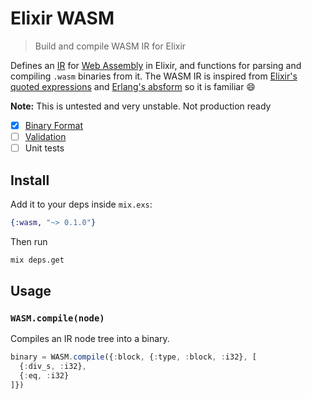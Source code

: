 
# Elixir WASM

> Build and compile WASM IR for Elixir

Defines an [IR](https://en.wikipedia.org/wiki/Intermediate_representation) for [Web Assembly](http://webassembly.org/) in Elixir, and functions for parsing and compiling `.wasm` binaries from it.  The WASM IR is inspired from [Elixir's quoted expressions](http://elixir-lang.org/getting-started/meta/quote-and-unquote.html) and [Erlang's absform](http://erlang.org/doc/apps/erts/absform.html) so it is familiar :smile:

**Note:** This is untested and very unstable.  Not production ready

 - [x] [Binary Format](http://webassembly.github.io/spec/binary)
 - [ ] [Validation](http://webassembly.github.io/spec/validation/index.html)
 - [ ] Unit tests

## Install

Add it to your deps inside `mix.exs`:

```elixir
{:wasm, "~> 0.1.0"}
```

Then run

```sh
mix deps.get
```

## Usage

### `WASM.compile(node)`

Compiles an IR node tree into a binary.

```js
binary = WASM.compile({:block, {:type, :block, :i32}, [
  {:div_s, :i32},
  {:eq, :i32}
]})
```
